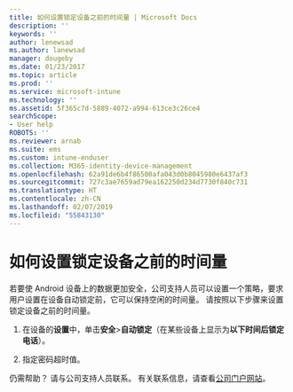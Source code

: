```yaml
---
title: 如何设置锁定设备之前的时间量 | Microsoft Docs
description: ''
keywords: ''
author: lenewsad
ms.author: lanewsad
manager: dougeby
ms.date: 01/23/2017
ms.topic: article
ms.prod: ''
ms.service: microsoft-intune
ms.technology: ''
ms.assetid: 5f365c7d-5889-4072-a994-613ce3c26ce4
searchScope:
- User help
ROBOTS: ''
ms.reviewer: arnab
ms.suite: ems
ms.custom: intune-enduser
ms.collection: M365-identity-device-management
ms.openlocfilehash: 62a91de6b4f86500afa043d0b8045980e6437af3
ms.sourcegitcommit: 727c3ae7659ad79ea162250d234d7730f840c731
ms.translationtype: HT
ms.contentlocale: zh-CN
ms.lasthandoff: 02/07/2019
ms.locfileid: "55843130"
---
```

# <a name="how-to-set-the-amount-of-time-before-your-device-is-locked"></a>如何设置锁定设备之前的时间量

若要使 Android 设备上的数据更加安全，公司支持人员可以设置一个策略，要求用户设置在设备自动锁定前，它可以保持空闲的时间量。 请按照以下步骤来设置锁定设备之前的时间量。

1.  在设备的**设置**中，单击**安全**&gt;**自动锁定**（在某些设备上显示为**以下时间后锁定电话**）。

2.  指定密码超时值。

仍需帮助？ 请与公司支持人员联系。 有关联系信息，请查看[公司门户网站](https://go.microsoft.com/fwlink/?linkid=2010980)。
